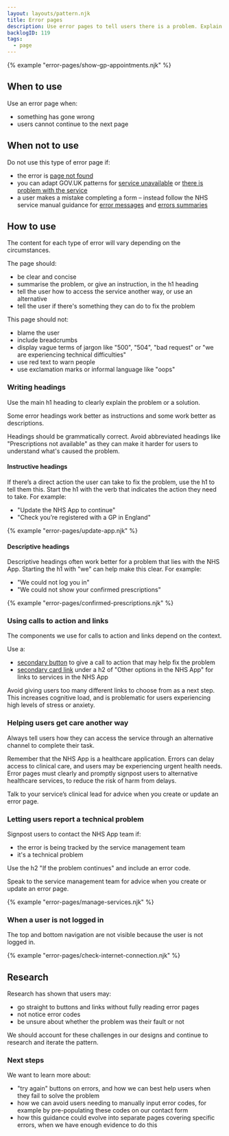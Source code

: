 ```yaml
---
layout: layouts/pattern.njk
title: Error pages
description: Use error pages to tell users there is a problem. Explain what has happened and what they can do next.
backlogID: 119
tags:
  - page
---
```


{% example "error-pages/show-gp-appointments.njk" %}

## When to use

Use an error page when:

- something has gone wrong
- users cannot continue to the next page

## When not to use

Do not use this type of error page if:

- the error is [page not found](/patterns/page-not-found)
- you can adapt GOV.UK patterns for [service unavailable](https://design-system.service.gov.uk/patterns/service-unavailable-pages/) or [there is problem with the service](https://design-system.service.gov.uk/patterns/problem-with-the-service-pages/)
- a user makes a mistake completing a form – instead follow the NHS service manual guidance for [error messages](https://service-manual.nhs.uk/design-system/components/error-message) and [errors summaries](https://service-manual.nhs.uk/design-system/components/error-summary)

## How to use

The content for each type of error will vary depending on the circumstances.

The page should:

- be clear and concise
- summarise the problem, or give an instruction, in the h1 heading
- tell the user how to access the service another way, or use an alternative
- tell the user if there's something they can do to fix the problem

This page should not:

- blame the user
- include breadcrumbs
- display vague terms of jargon like "500", "504", "bad request" or "we are experiencing technical difficulties"
- use red text to warn people
- use exclamation marks or informal language like "oops"

### Writing headings

Use the main h1 heading to clearly explain the problem or a solution.

Some error headings work better as instructions and some work better as descriptions.

Headings should be grammatically correct. Avoid abbreviated headings like "Prescriptions not available" as they can make it harder for users to understand what's caused the problem.

#### Instructive headings

If there’s a direct action the user can take to fix the problem, use the h1 to tell them this. Start the h1 with the verb that indicates the action they need to take. For example:

- "Update the NHS App to continue"
- "Check you’re registered with a GP in England"

{% example "error-pages/update-app.njk" %}

#### Descriptive headings

Descriptive headings often work better for a problem that lies with the NHS App. Starting the h1 with "we" can help make this clear. For example:

- "We could not log you in"
- "We could not show your confirmed prescriptions"

{% example "error-pages/confirmed-prescriptions.njk" %}

### Using calls to action and links

The components we use for calls to action and links depend on the context.

Use a:

- [secondary button](/components/buttons/#secondary-button) to give a call to action that may help fix the problem
- [secondary card link](/components/card-links/#secondary-card-links) under a h2 of "Other options in the NHS App" for links to services in the NHS App

Avoid giving users too many different links to choose from as a next step. This increases cognitive load, and is problematic for users experiencing high levels of stress or anxiety.

### Helping users get care another way

Always tell users how they can access the service through an alternative channel to complete their task.

Remember that the NHS App is a healthcare application. Errors can delay access to clinical care, and users may be experiencing urgent health needs. Error pages must clearly and promptly signpost users to alternative healthcare services, to reduce the risk of harm from delays.

Talk to your service’s clinical lead for advice when you create or update an error page.

### Letting users report a technical problem

Signpost users to contact the NHS App team if:

- the error is being tracked by the service management team
- it's a technical problem

Use the h2 "If the problem continues" and include an error code.

Speak to the service management team for advice when you create or update an error page.

{% example "error-pages/manage-services.njk" %}

### When a user is not logged in

The top and bottom navigation are not visible because the user is not logged in.

{% example "error-pages/check-internet-connection.njk" %}

## Research

Research has shown that users may:

- go straight to buttons and links without fully reading error pages
- not notice error codes
- be unsure about whether the problem was their fault or not

We should account for these challenges in our designs and continue to research and iterate the pattern.

### Next steps

We want to learn more about:

- "try again" buttons on errors, and how we can best help users when they fail to solve the problem
- how we can avoid users needing to manually input error codes, for example by pre-populating these codes on our contact form
- how this guidance could evolve into separate pages covering specific errors, when we have enough evidence to do this
